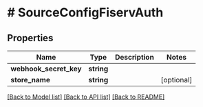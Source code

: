 # # SourceConfigFiservAuth

## Properties

Name | Type | Description | Notes
------------ | ------------- | ------------- | -------------
**webhook_secret_key** | **string** |  |
**store_name** | **string** |  | [optional]

[[Back to Model list]](../../README.md#models) [[Back to API list]](../../README.md#endpoints) [[Back to README]](../../README.md)

